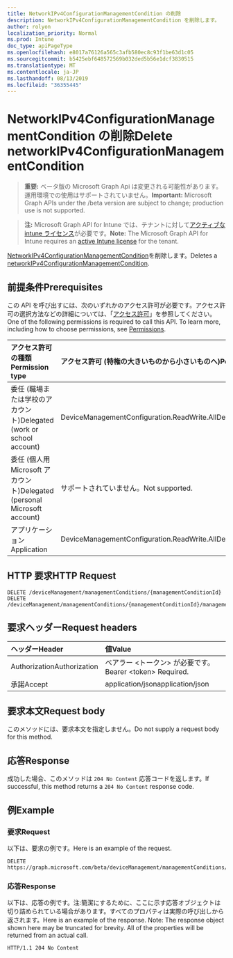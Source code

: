 ```yaml
---
title: NetworkIPv4ConfigurationManagementCondition の削除
description: NetworkIPv4ConfigurationManagementCondition を削除します。
author: rolyon
localization_priority: Normal
ms.prod: Intune
doc_type: apiPageType
ms.openlocfilehash: e8017a76126a565c3afb580ec8c93f1be63d1c05
ms.sourcegitcommit: b5425ebf648572569b032ded5b56e1dcf3830515
ms.translationtype: MT
ms.contentlocale: ja-JP
ms.lasthandoff: 08/13/2019
ms.locfileid: "36355445"
---
```

# <a name="delete-networkipv4configurationmanagementcondition"></a><span data-ttu-id="580db-103">NetworkIPv4ConfigurationManagementCondition の削除</span><span class="sxs-lookup"><span data-stu-id="580db-103">Delete networkIPv4ConfigurationManagementCondition</span></span>

> <span data-ttu-id="580db-104">**重要:** ベータ版の Microsoft Graph Api は変更される可能性があります。運用環境での使用はサポートされていません。</span><span class="sxs-lookup"><span data-stu-id="580db-104">**Important:** Microsoft Graph APIs under the /beta version are subject to change; production use is not supported.</span></span>

> <span data-ttu-id="580db-105">**注:** Microsoft Graph API for Intune では、テナントに対して[アクティブな intune ライセンス](https://go.microsoft.com/fwlink/?linkid=839381)が必要です。</span><span class="sxs-lookup"><span data-stu-id="580db-105">**Note:** The Microsoft Graph API for Intune requires an [active Intune license](https://go.microsoft.com/fwlink/?linkid=839381) for the tenant.</span></span>

<span data-ttu-id="580db-106">[NetworkIPv4ConfigurationManagementCondition](../resources/intune-fencing-networkipv4configurationmanagementcondition.md)を削除します。</span><span class="sxs-lookup"><span data-stu-id="580db-106">Deletes a [networkIPv4ConfigurationManagementCondition](../resources/intune-fencing-networkipv4configurationmanagementcondition.md).</span></span>

## <a name="prerequisites"></a><span data-ttu-id="580db-107">前提条件</span><span class="sxs-lookup"><span data-stu-id="580db-107">Prerequisites</span></span>
<span data-ttu-id="580db-p101">この API を呼び出すには、次のいずれかのアクセス許可が必要です。アクセス許可の選択方法などの詳細については、「[アクセス許可](/graph/permissions-reference)」を参照してください。</span><span class="sxs-lookup"><span data-stu-id="580db-p101">One of the following permissions is required to call this API. To learn more, including how to choose permissions, see [Permissions](/graph/permissions-reference).</span></span>

|<span data-ttu-id="580db-110">アクセス許可の種類</span><span class="sxs-lookup"><span data-stu-id="580db-110">Permission type</span></span>|<span data-ttu-id="580db-111">アクセス許可 (特権の大きいものから小さいものへ)</span><span class="sxs-lookup"><span data-stu-id="580db-111">Permissions (from most to least privileged)</span></span>|
|:---|:---|
|<span data-ttu-id="580db-112">委任 (職場または学校のアカウント)</span><span class="sxs-lookup"><span data-stu-id="580db-112">Delegated (work or school account)</span></span>|<span data-ttu-id="580db-113">DeviceManagementConfiguration.ReadWrite.All</span><span class="sxs-lookup"><span data-stu-id="580db-113">DeviceManagementConfiguration.ReadWrite.All</span></span>|
|<span data-ttu-id="580db-114">委任 (個人用 Microsoft アカウント)</span><span class="sxs-lookup"><span data-stu-id="580db-114">Delegated (personal Microsoft account)</span></span>|<span data-ttu-id="580db-115">サポートされていません。</span><span class="sxs-lookup"><span data-stu-id="580db-115">Not supported.</span></span>|
|<span data-ttu-id="580db-116">アプリケーション</span><span class="sxs-lookup"><span data-stu-id="580db-116">Application</span></span>|<span data-ttu-id="580db-117">DeviceManagementConfiguration.ReadWrite.All</span><span class="sxs-lookup"><span data-stu-id="580db-117">DeviceManagementConfiguration.ReadWrite.All</span></span>|

## <a name="http-request"></a><span data-ttu-id="580db-118">HTTP 要求</span><span class="sxs-lookup"><span data-stu-id="580db-118">HTTP Request</span></span>
<!-- {
  "blockType": "ignored"
}
-->
``` http
DELETE /deviceManagement/managementConditions/{managementConditionId}
DELETE /deviceManagement/managementConditions/{managementConditionId}/managementConditionStatements/{managementConditionStatementId}/managementConditions/{managementConditionId}
```

## <a name="request-headers"></a><span data-ttu-id="580db-119">要求ヘッダー</span><span class="sxs-lookup"><span data-stu-id="580db-119">Request headers</span></span>
|<span data-ttu-id="580db-120">ヘッダー</span><span class="sxs-lookup"><span data-stu-id="580db-120">Header</span></span>|<span data-ttu-id="580db-121">値</span><span class="sxs-lookup"><span data-stu-id="580db-121">Value</span></span>|
|:---|:---|
|<span data-ttu-id="580db-122">Authorization</span><span class="sxs-lookup"><span data-stu-id="580db-122">Authorization</span></span>|<span data-ttu-id="580db-123">ベアラー &lt;トークン&gt; が必要です。</span><span class="sxs-lookup"><span data-stu-id="580db-123">Bearer &lt;token&gt; Required.</span></span>|
|<span data-ttu-id="580db-124">承諾</span><span class="sxs-lookup"><span data-stu-id="580db-124">Accept</span></span>|<span data-ttu-id="580db-125">application/json</span><span class="sxs-lookup"><span data-stu-id="580db-125">application/json</span></span>|

## <a name="request-body"></a><span data-ttu-id="580db-126">要求本文</span><span class="sxs-lookup"><span data-stu-id="580db-126">Request body</span></span>
<span data-ttu-id="580db-127">このメソッドには、要求本文を指定しません。</span><span class="sxs-lookup"><span data-stu-id="580db-127">Do not supply a request body for this method.</span></span>

## <a name="response"></a><span data-ttu-id="580db-128">応答</span><span class="sxs-lookup"><span data-stu-id="580db-128">Response</span></span>
<span data-ttu-id="580db-129">成功した場合、このメソッドは `204 No Content` 応答コードを返します。</span><span class="sxs-lookup"><span data-stu-id="580db-129">If successful, this method returns a `204 No Content` response code.</span></span>

## <a name="example"></a><span data-ttu-id="580db-130">例</span><span class="sxs-lookup"><span data-stu-id="580db-130">Example</span></span>

### <a name="request"></a><span data-ttu-id="580db-131">要求</span><span class="sxs-lookup"><span data-stu-id="580db-131">Request</span></span>
<span data-ttu-id="580db-132">以下は、要求の例です。</span><span class="sxs-lookup"><span data-stu-id="580db-132">Here is an example of the request.</span></span>
``` http
DELETE https://graph.microsoft.com/beta/deviceManagement/managementConditions/{managementConditionId}
```

### <a name="response"></a><span data-ttu-id="580db-133">応答</span><span class="sxs-lookup"><span data-stu-id="580db-133">Response</span></span>
<span data-ttu-id="580db-p102">以下は、応答の例です。注:簡潔にするために、ここに示す応答オブジェクトは切り詰められている場合があります。すべてのプロパティは実際の呼び出しから返されます。</span><span class="sxs-lookup"><span data-stu-id="580db-p102">Here is an example of the response. Note: The response object shown here may be truncated for brevity. All of the properties will be returned from an actual call.</span></span>
``` http
HTTP/1.1 204 No Content
```






